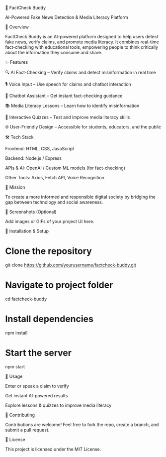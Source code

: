 📰 FactCheck Buddy

AI-Powered Fake News Detection & Media Literacy Platform

🚀 Overview

FactCheck Buddy is an AI-powered platform designed to help users detect fake news, verify claims, and promote media literacy. It combines real-time fact-checking with educational tools, empowering people to think critically about the information they consume and share.

✨ Features

🔍 AI Fact-Checking – Verify claims and detect misinformation in real time

🎙️ Voice Input – Use speech for claims and chatbot interaction

🤖 Chatbot Assistant – Get instant fact-checking guidance

📚 Media Literacy Lessons – Learn how to identify misinformation

🧩 Interactive Quizzes – Test and improve media literacy skills

🌐 User-Friendly Design – Accessible for students, educators, and the public

🛠️ Tech Stack

Frontend: HTML, CSS, JavaScript

Backend: Node.js / Express

APIs & AI: OpenAI / Custom ML models (for fact-checking)

Other Tools: Axios, Fetch API, Voice Recognition

🎯 Mission

To create a more informed and responsible digital society by bridging the gap between technology and social awareness.

📸 Screenshots (Optional)

Add images or GIFs of your project UI here.

📂 Installation & Setup
# Clone the repository
git clone https://github.com/yourusername/factcheck-buddy.git

# Navigate to project folder
cd factcheck-buddy

# Install dependencies
npm install

# Start the server
npm start

📌 Usage

Enter or speak a claim to verify

Get instant AI-powered results

Explore lessons & quizzes to improve media literacy

🤝 Contributing

Contributions are welcome! Feel free to fork the repo, create a branch, and submit a pull request.

📄 License

This project is licensed under the MIT License.

